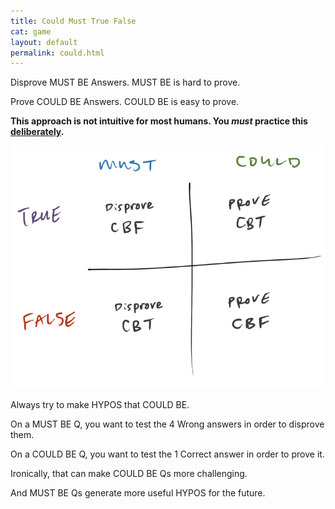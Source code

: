 ```yaml
---
title: Could Must True False
cat: game
layout: default
permalink: could.html
---
```


Disprove MUST BE Answers. MUST BE is hard to prove. 

Prove COULD BE Answers. COULD BE is easy to prove. 

**This approach is not intuitive for most humans. You *must* practice this [deliberately][skill].**

![diagram](assets/images/couldmust.png)

Always try to make HYPOS that COULD BE.

On a MUST BE Q, you want to test the 4 Wrong answers in order to disprove them.

On a COULD BE Q, you want to test the 1 Correct answer in order to prove it.

Ironically, that can make COULD BE Qs more challenging.

And MUST BE Qs generate more useful HYPOS for the future.

[skill]: practice.html#skill-work
